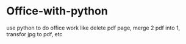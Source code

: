 # Office-with-python
use python to do office work like delete pdf page, merge 2 pdf into 1, transfor jpg to pdf, etc
